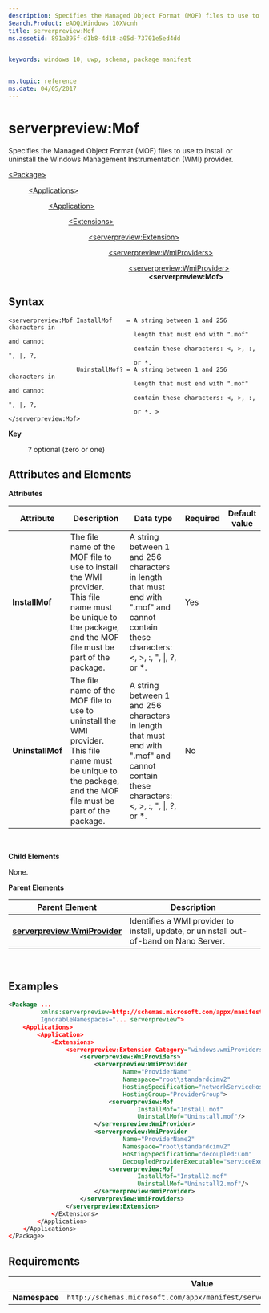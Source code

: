 ```yaml
---
description: Specifies the Managed Object Format (MOF) files to use to install or uninstall the Windows Management Instrumentation (WMI) provider.
Search.Product: eADQiWindows 10XVcnh
title: serverpreview:Mof
ms.assetid: 891a395f-d1b8-4d18-a05d-73701e5ed4dd


keywords: windows 10, uwp, schema, package manifest


ms.topic: reference
ms.date: 04/05/2017
---
```


# serverpreview:Mof


Specifies the Managed Object Format (MOF) files to use to install or uninstall the Windows Management Instrumentation (WMI) provider.

<dl>
<dt><a href="element-package.md">&lt;Package&gt;</a></dt>
<dd>
<dl>
<dt><a href="element-applications.md">&lt;Applications&gt;</a></dt>
<dd>
<dl>
<dt><a href="element-application.md">&lt;Application&gt;</a></dt>
<dd>
<dl>
<dt><a href="element-1-extensions.md">&lt;Extensions&gt;</a></dt>
<dd>
<dl>
<dt><a href="element-serverpreview-extension-manual.md">&lt;serverpreview:Extension&gt;</a></dt>
<dd>
<dl>
<dt><a href="element-serverpreview-wmiproviders-manual.md">&lt;serverpreview:WmiProviders&gt;</a></dt>
<dd>
<dl>
<dt><a href="element-serverpreview-wmiprovider-manual.md">&lt;serverpreview:WmiProvider&gt;</a></dt>
<dd><b>&lt;serverpreview:Mof&gt;</b></dd>
</dl>									
</dd>
</dl>									
</dd>
</dl>
</dd>
</dl>
</dd>
</dl>
</dd>
</dl>
</dd>
</dl>

## Syntax


```
<serverpreview:Mof InstallMof    = A string between 1 and 256 characters in 
                                   length that must end with ".mof" and cannot
                                   contain these characters: <, >, :, ", |, ?, 
                                   or *. 
                   UninstallMof? = A string between 1 and 256 characters in 
                                   length that must end with ".mof" and cannot 
                                   contain these characters: <, >, :, ", |, ?, 
                                   or *. >
</serverpreview:Mof>
```

**Key**

          ? optional (zero or one)

## Attributes and Elements


**Attributes**

| Attribute        | Description                                                                                                                                                     | Data type                                                                                                                                     | Required | Default value |
|------------------|-----------------------------------------------------------------------------------------------------------------------------------------------------------------|-----------------------------------------------------------------------------------------------------------------------------------------------|----------|---------------|
| **InstallMof**   | The file name of the MOF file to use to install the WMI provider. This file name must be unique to the package, and the MOF file must be part of the package.   | A string between 1 and 256 characters in length that must end with ".mof" and cannot contain these characters: &lt;, &gt;, :, ", \|, ?, or \*. | Yes      |               |
| **UninstallMof** | The file name of the MOF file to use to uninstall the WMI provider. This file name must be unique to the package, and the MOF file must be part of the package. | A string between 1 and 256 characters in length that must end with ".mof" and cannot contain these characters: &lt;, &gt;, :, ", \|, ?, or \*. | No       |               |

 

**Child Elements**

None.

**Parent Elements**

| Parent Element                                                                | Description                                                                            |
|-------------------------------------------------------------------------------|----------------------------------------------------------------------------------------|
| [**serverpreview:WmiProvider**](element-serverpreview-wmiprovider-manual.md) | Identifies a WMI provider to install, update, or uninstall out-of-band on Nano Server. |

 

## Examples


```XML
<Package ...
         xmlns:serverpreview=http://schemas.microsoft.com/appx/manifest/serverpreview/windows10"  
         IgnorableNamespaces="... serverpreview">
    <Applications>
        <Application>
            <Extensions>
                <serverpreview:Extension Category="windows.wmiProviders">  
                    <serverpreview:WmiProviders>  
                        <serverpreview:WmiProvider 
                                Name="ProviderName"
                                Namespace="root\standardcimv2"
                                HostingSpecification="networkServiceHost"
                                HostingGroup="ProviderGroup">  
                            <serverpreview:Mof 
                                    InstallMof="Install.mof"
                                    UninstallMof="Uninstall.mof"/>  
                        </serverpreview:WmiProvider>  
                        <serverpreview:WmiProvider  
                                Name="ProviderName2"  
                                Namespace="root\standardcimv2"
                                HostingSpecification="decoupled:Com"
                                DecoupledProviderExecutable="serviceExec.exe">  
                            <serverpreview:Mof  
                                    InstallMof="Install2.mof"  
                                    UninstallMof="Uninstall2.mof"/>  
                        </serverpreview:WmiProvider>  
                    </serverpreview:WmiProviders>  
                </serverpreview:Extension>  
            </Extensions>
        </Application>
    </Applications>
</Package>
```

## Requirements


|               | Value                                                              |
|---------------|--------------------------------------------------------------------|
| **Namespace** | `http://schemas.microsoft.com/appx/manifest/serverpreview/windows10` |

 

 

 



